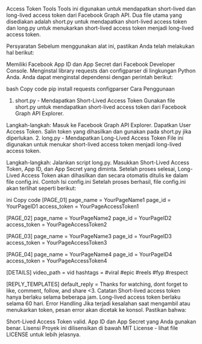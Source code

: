 Access Token Tools
Tools ini digunakan untuk mendapatkan short-lived dan long-lived access token dari Facebook Graph API. Dua file utama yang disediakan adalah short.py untuk mendapatkan short-lived access token dan long.py untuk menukarkan short-lived access token menjadi long-lived access token.

Persyaratan
Sebelum menggunakan alat ini, pastikan Anda telah melakukan hal berikut:

Memiliki Facebook App ID dan App Secret dari Facebook Developer Console.
Menginstal library requests dan configparser di lingkungan Python Anda.
Anda dapat menginstal dependensi dengan perintah berikut:

bash
Copy code
pip install requests configparser
Cara Penggunaan
1. short.py - Mendapatkan Short-Lived Access Token
Gunakan file short.py untuk mendapatkan short-lived access token dari Facebook Graph API Explorer.

Langkah-langkah:
Masuk ke Facebook Graph API Explorer.
Dapatkan User Access Token.
Salin token yang dihasilkan dan gunakan pada short.py jika diperlukan.
2. long.py - Mendapatkan Long-Lived Access Token
File ini digunakan untuk menukar short-lived access token menjadi long-lived access token.

Langkah-langkah:
Jalankan script long.py.
Masukkan Short-Lived Access Token, App ID, dan App Secret yang diminta.
Setelah proses selesai, Long-Lived Access Token akan dihasilkan dan secara otomatis ditulis ke dalam file config.ini.
Contoh Isi config.ini
Setelah proses berhasil, file config.ini akan terlihat seperti berikut:

ini
Copy code
[PAGE_01]
page_name = YourPageName1
page_id = YourPageID1
access_token = YourPageAccessToken1

[PAGE_02]
page_name = YourPageName2
page_id = YourPageID2
access_token = YourPageAccessToken2

[PAGE_03]
page_name = YourPageName3
page_id = YourPageID3
access_token = YourPageAccessToken3

[PAGE_04]
page_name = YourPageName4
page_id = YourPageID4
access_token = YourPageAccessToken4

[DETAILS]
video_path = vid
hashtags = #viral #epic #reels #fyp #respect

[REPLY_TEMPLATES]
default_reply = Thanks for watching, dont forget to like, comment, follow, and share <3.
Catatan
Short-lived access token hanya berlaku selama beberapa jam.
Long-lived access token berlaku selama 60 hari.
Error Handling
Jika terjadi kesalahan saat mengambil atau menukarkan token, pesan error akan dicetak ke konsol. Pastikan bahwa:

Short-Lived Access Token valid.
App ID dan App Secret yang Anda gunakan benar.
Lisensi
Proyek ini dilisensikan di bawah MIT License - lihat file LICENSE untuk lebih jelasnya.
